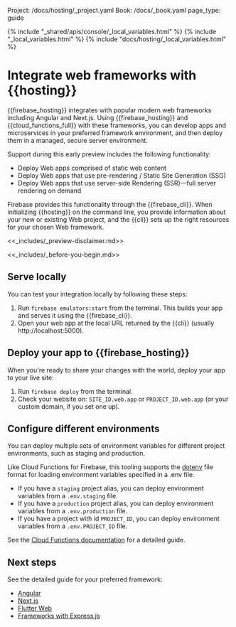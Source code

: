Project: /docs/hosting/_project.yaml
Book: /docs/_book.yaml
page_type: guide

{% include "_shared/apis/console/_local_variables.html" %}
{% include "_local_variables.html" %}
{% include "docs/hosting/_local_variables.html" %}

<link rel="stylesheet" type="text/css" href="/styles/docs.css" />

# Integrate web frameworks with {{hosting}}

{{firebase_hosting}} integrates with popular modern web frameworks including Angular
and Next.js. Using {{firebase_hosting}} and {{cloud_functions_full}} with these
frameworks, you can develop apps and microservices in your preferred framework
environment, and then deploy them in a managed, secure server environment.

Support during this early preview includes the following functionality:

* Deploy Web apps comprised of static web content
* Deploy Web apps that use pre-rendering / Static Site Generation (SSG)
* Deploy Web apps that use server-side Rendering (SSR)—full server rendering on demand

Firebase provides this functionality through the {{firebase_cli}}. When initializing
{{hosting}} on the command line, you provide information about your new or existing
Web project, and the {{cli}} sets up the right resources for your chosen Web
framework.

<<_includes/_preview-disclaimer.md>>

<<_includes/_before-you-begin.md>>

## Serve locally

You can test your integration locally by following these steps:

1. Run `firebase emulators:start` from the terminal. This builds your app and
   serves it using the {{firebase_cli}}.
2. Open your web app at the local URL returned by the {{cli}} (usually http://localhost:5000).

## Deploy your app to {{firebase_hosting}}

When you're ready to share your changes with the world, deploy your app to your
live site:

1. Run `firebase deploy` from the terminal.
2. Check your website on: `SITE_ID.web.app` or `PROJECT_ID.web.app` (or your custom domain, if you set one up).

## Configure different environments

You can deploy multiple sets of environment variables for different project environments, such as staging and production.

Like Cloud Functions for Firebase, this tooling supports the [dotenv](https://www.npmjs.com/package/dotenv)  file format for loading environment variables specified in a .env file.

* If you have a `staging` project alias, you can deploy environment variables from a `.env.staging` file.
* If you have a `production` project alias, you can deploy environment variables from a `.env.production` file.
* If you have a project with id `PROJECT_ID`, you can deploy environment variables from a `.env.PROJECT_ID` file.

See the [Cloud Functions documentation](https://firebase.google.com/docs/functions/config-env?gen=2nd#deploying_multiple_sets_of_environment_variables) for a detailed guide.

## Next steps

See the detailed guide for your preferred framework:

* [Angular](/docs/hosting/frameworks/angular)
* [Next.js](/docs/hosting/frameworks/nextjs)
* [Flutter Web](/docs/hosting/frameworks/flutter)
* [Frameworks with Express.js](/docs/hosting/frameworks/express)
